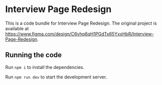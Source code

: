 
  # Interview Page Redesign

  This is a code bundle for Interview Page Redesign. The original project is available at https://www.figma.com/design/C6vhp6qH1PGdTx65YxxHbR/Interview-Page-Redesign.

  ## Running the code

  Run `npm i` to install the dependencies.

  Run `npm run dev` to start the development server.
  